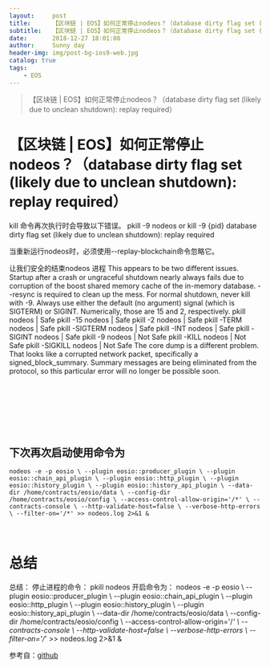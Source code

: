 ```yaml
---
layout:     post
title:      【区块链 | EOS】如何正常停止nodeos？（database dirty flag set (likely due to unclean shutdown): replay required）
subtitle:   【区块链 | EOS】如何正常停止nodeos？（database dirty flag set (likely due to unclean shutdown): replay required）
date:       2018-12-27 18:01:08
author:     Sunny day
header-img: img/post-bg-ios9-web.jpg
catalog: true
tags:
    - EOS
---
```


>【区块链 | EOS】如何正常停止nodeos？（database dirty flag set (likely due to unclean shutdown): replay required）

# 【区块链 | EOS】如何正常停止nodeos？（database dirty flag set (likely due to unclean shutdown): replay required）


kill 命令再次执行时会导致以下错误。
pkill -9 nodeos or kill -9 {pid} database dirty flag set (likely due to unclean shutdown): replay required

当重新运行nodeos时，必须使用--replay-blockchain命令忽略它。

让我们安全的结束nodeos 进程
This appears to be two different issues. Startup after a crash or ungraceful shutdown nearly always fails due to corruption of the boost shared memory cache of the in-memory database. --resync is required to clean up the mess. For normal shutdown, never kill with -9. Always use either the default (no argument) signal (which is SIGTERM) or SIGINT. Numerically, those are 15 and 2, respectively. pkill nodeos | Safe pkill -15 nodeos | Safe pkill -2 nodeos | Safe pkill -TERM nodeos | Safe pkill -SIGTERM nodeos | Safe pkill -INT nodeos | Safe pkill -SIGINT nodeos | Safe pkill -9 nodeos | Not Safe pkill -KILL nodeos | Not Safe pkill -SIGKILL nodeos | Not Safe The core dump is a different problem. That looks like a corrupted network packet, specifically a signed_block_summary. Summary messages are being eliminated from the protocol, so this particular error will no longer be possible soon.

##  

##  

## **下次再次启动使用命令为**

    nodeos -e -p eosio \ --plugin eosio::producer_plugin \ --plugin eosio::chain_api_plugin \ --plugin eosio::http_plugin \ --plugin eosio::history_plugin \ --plugin eosio::history_api_plugin \ --data-dir /home/contracts/eosio/data \ --config-dir /home/contracts/eosio/config \ --access-control-allow-origin='/*' \ --contracts-console \ --http-validate-host=false \ --verbose-http-errors \ --filter-on='/*' >> nodeos.log 2>&1 &

 

# 总结

总结： 停止进程的命令： pkill nodeos 开启命令为： nodeos -e -p eosio \ --plugin eosio::producer_plugin \ --plugin eosio::chain_api_plugin \ --plugin eosio::http_plugin \ --plugin eosio::history_plugin \ --plugin eosio::history_api_plugin \ --data-dir /home/contracts/eosio/data \ --config-dir /home/contracts/eosio/config \ --access-control-allow-origin='/*' \ --contracts-console \ --http-validate-host=false \ --verbose-http-errors \ --filter-on='/*' >> nodeos.log 2>&1 &

参考自：[github](https://github.com/EOSIO/eos/issues/4301)

 

 

